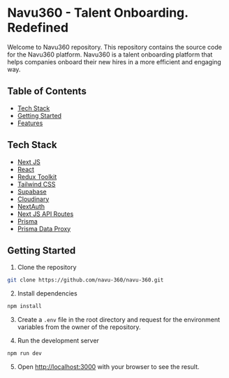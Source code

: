 # Navu360 - Talent Onboarding. Redefined

Welcome to Navu360 repository. This repository contains the source code for the Navu360 platform. Navu360 is a talent onboarding platform that helps companies onboard their new hires in a more efficient and engaging way.

## Table of Contents

- [Tech Stack](#tech-stack)
- [Getting Started](#getting-started)
- [Features](#features)

## Tech Stack

- [Next JS](https://nextjs.org/)
- [React](https://reactjs.org/)
- [Redux Toolkit](https://redux-toolkit.js.org/)
- [Tailwind CSS](https://tailwindcss.com/)
- [Supabase](https://supabase.io/)
- [Cloudinary](https://cloudinary.com/)
- [NextAuth](https://next-auth.js.org/)
- [Next JS API Routes](https://nextjs.org/docs/api-routes/introduction)
- [Prisma](https://www.prisma.io/)
- [Prisma Data Proxy](https://www.prisma.io/docs/data-platform/data-proxy)

## Getting Started

1. Clone the repository

```bash
git clone https://github.com/navu-360/navu-360.git
```

2. Install dependencies

```bash
npm install
```

3. Create a `.env` file in the root directory and request for the environment variables from the owner of the repository.

4. Run the development server

```bash
npm run dev
```

5. Open [http://localhost:3000](http://localhost:3000) with your browser to see the result.
